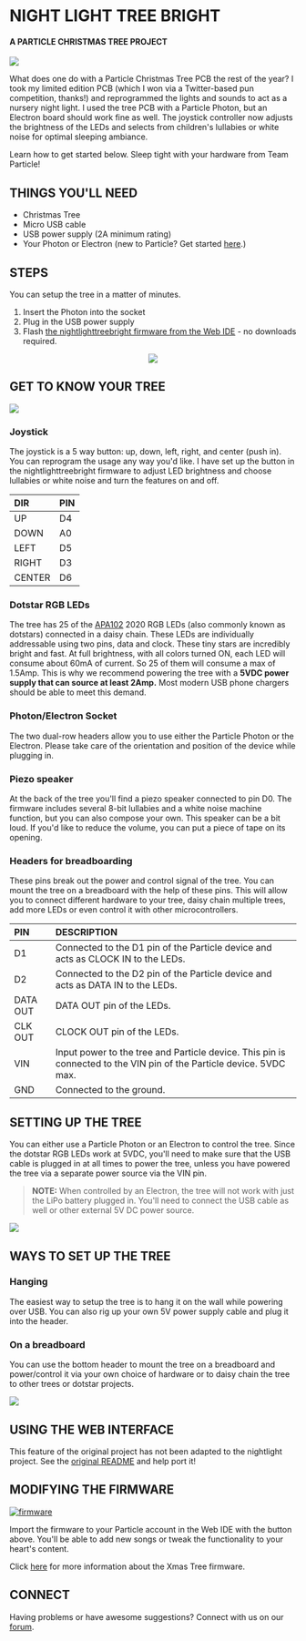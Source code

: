 # NIGHT LIGHT TREE BRIGHT

#### A PARTICLE CHRISTMAS TREE PROJECT

![](https://github.com/spark/xmastree/raw/master/hardware/images/header.jpg)

What does one do with a Particle Christmas Tree PCB the rest of the year? I took my limited edition PCB (which I won via a Twitter-based pun competition, thanks!) and reprogrammed the lights and sounds to act as a nursery night light. I used the tree PCB with a Particle Photon, but an Electron board should work fine as well. The joystick controller now adjusts the brightness of the LEDs and selects from children's lullabies or white noise for optimal sleeping ambiance.

Learn how to get started below. Sleep tight with your hardware from Team Particle!

## THINGS YOU'LL NEED
 - Christmas Tree
 - Micro USB cable
 - USB power supply (2A minimum rating)
 - Your Photon or Electron (new to Particle? Get started [here](https://docs.particle.io/guide/getting-started).)

## STEPS

You can setup the tree in a matter of minutes.

1. Insert the Photon into the socket
2. Plug in the USB power supply
3. Flash [the nightlighttreebright firmware from the Web IDE][Firmware shared app] - no downloads required.

[Firmware shared app]: https://go.particle.io/shared_apps/5a4c080b1927d266c2000d97

<p align="center">
<img src="https://github.com/spark/xmastree/raw/master/hardware/images/steps-all.png">
</p>

## GET TO KNOW YOUR TREE

![](https://github.com/spark/xmastree/raw/master/hardware/images/description.png)

### Joystick

The joystick is a 5 way button: up, down, left, right, and center (push in). You can reprogram the usage any way you'd like. I have set up the button in the nightlighttreebright firmware to adjust LED brightness and choose lullabies or white noise and turn the features on and off.

|DIR   | PIN |
|:---  |:--- |
|UP    |D4| 
|DOWN  |A0|
|LEFT  |D5|
|RIGHT |D3|
|CENTER|D6|

### Dotstar RGB LEDs

The tree has 25 of the [APA102](http://www.led-color.com/upload/201604/APA102-2020%20SMD%20LED.pdf) 2020 RGB LEDs (also commonly known as dotstars) connected in a daisy chain. These LEDs are individually addressable using two pins, data and clock. These tiny stars are incredibly bright and fast. At full brightness, with all colors turned ON, each LED will consume about 60mA of current. So 25 of them will consume a max of 1.5Amp. This is why we recommend powering the tree with a **5VDC power supply that can source at least 2Amp.** Most modern USB phone chargers should be able to meet this demand.

### Photon/Electron Socket

The two dual-row headers allow you to use either the Particle Photon or the Electron. Please take care of the orientation and position of the device while plugging in.

### Piezo speaker

At the back of the tree you'll find a piezo speaker connected to pin D0. The firmware includes several 8-bit lullabies and a white noise machine function, but you can also compose your own. This speaker can be a bit loud. If you'd like to reduce the volume, you can put a piece of tape on its opening.

### Headers for breadboarding

These pins break out the power and control signal of the tree. You can mount the tree on a breadboard with the help of these pins. This will allow you to connect different hardware to your tree, daisy chain multiple trees, add more LEDs or even control it with other microcontrollers.

|PIN     |DESCRIPTION|
|:-------|:----------|
|D1      | Connected to the D1 pin of the Particle device and acts as CLOCK IN to the LEDs.|
|D2      | Connected to the D2 pin of the Particle device and acts as DATA IN to the LEDs.|
|DATA OUT| DATA OUT pin of the LEDs.|
|CLK OUT | CLOCK OUT pin of the LEDs.|
|VIN     | Input power to the tree and Particle device. This pin is connected to the VIN pin of the Particle device. 5VDC max.|
|GND     | Connected to the ground.|

## SETTING UP THE TREE 

You can either use a Particle Photon or an Electron to control the tree. Since the dotstar RGB LEDs work at 5VDC, you'll need to make sure that the USB cable is plugged in at all times to power the tree, unless you have powered the tree via a separate power source via the VIN pin.

> **NOTE:** When controlled by an Electron, the tree will not work with just the LiPo battery plugged in. You'll need to connect the USB cable as well or other external 5V DC power source.

![](https://github.com/spark/xmastree/raw/master/hardware/images/tree-plugged.png)

## WAYS TO SET UP THE TREE

### Hanging

The easiest way to setup the tree is to hang it on the wall while powering over USB. You can also rig up your own 5V power supply cable and plug it into the header.

### On a breadboard

You can use the bottom header to mount the tree on a breadboard and power/control it via your own choice of hardware or to daisy chain the tree to other trees or dotstar projects.

![](https://github.com/spark/xmastree/raw/master/hardware/images/bb.png)

## USING THE WEB INTERFACE

This feature of the original project has not been adapted to the nightlight project. See the [original README](https://github.com/spark/xmastree/blob/master/README.md) and help port it!

## MODIFYING THE FIRMWARE

[![firmware](https://img.shields.io/badge/Particle%20Shared%20App-NIGHTLIGHTTREEBRIGHT-blue.svg?style=for-the-badge&colorA=00aedf&colorB=555555)][Firmware shared app]

Import the firmware to your Particle account in the Web IDE with the button above. You'll be
able to add new songs or tweak the functionality to your heart's content.

Click [here](https://github.com/spark/xmastree/blob/master/FIRMWARE.md) for more information about the Xmas Tree firmware.

## CONNECT

Having problems or have awesome suggestions? Connect with us on our [forum](https://community.particle.io/).
